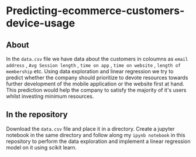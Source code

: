 # Predicting-ecommerce-customers-device-usage

## About
In the `data.csv` file we have data about the customers in coloumns as `email` `address` , `Avg Session length` , `time on app` , `time on website` , `length of membership` etc. 
Using data exploration and linear regression we try to predict whether the company should prioritize to devote resources towards further development of the mobile application or the website first at hand. 
This prediction would help the company to satisfy the majority of it's users whilst investing minimum resources. 

## In the repository

Download the `data.csv` file and place it in a directory. 
Create a jupyter notebook in the same directory and follow along my `ipynb notebook` in this repository to perform the data exploration and implement a linear regression model on it using scikit learn. 